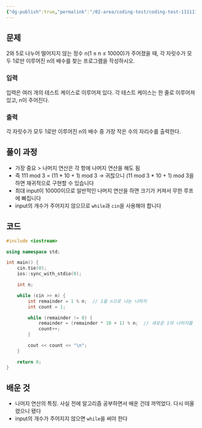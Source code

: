 ```yaml
---
{"dg-publish":true,"permalink":"/02-area/coding-test/coding-test-111111111/","noteIcon":"","created":"2025-03-13T13:24:58.959+09:00","updated":"2025-04-01T22:45:33.628+09:00"}
---
```


## 문제

2와 5로 나누어 떨어지지 않는 정수 n(1 ≤ n ≤ 10000)가 주어졌을 때, 각 자릿수가 모두 1로만 이루어진 n의 배수를 찾는 프로그램을 작성하시오.

### 입력

입력은 여러 개의 테스트 케이스로 이루어져 있다. 각 테스트 케이스는 한 줄로 이루어져 있고, n이 주어진다.

### 출력

각 자릿수가 모두 1로만 이루어진 n의 배수 중 가장 작은 수의 자리수를 출력한다.

## 풀이 과정

- 가장 중요 > 나머지 연산은 각 항에 나머지 연산을 해도 됨
- 즉 111 mod 3 = (11 * 10 + 1) mod 3 -> 귀찮으니 (11 mod 3 * 10 + 1) mod 3을 하면 재귀적으로 구현할 수 있습니다
- 최대 input이 10000이므로 일반적인 나머지 연산을 하면 크기가 커져서 무한 루프에 빠집니다
- input의 개수가 주어지지 않으므로 `while`과 `cin`을 사용해야 합니다

## 코드

```cpp
#include <iostream>

using namespace std;

int main() {
    cin.tie(0);
    ios::sync_with_stdio(0);

    int n;

    while (cin >> n) {
        int remainder = 1 % n;  // 1을 n으로 나눈 나머지
        int count = 1;

        while (remainder != 0) {  
            remainder = (remainder * 10 + 1) % n;  // 새로운 1의 나머지를 구함
            count++;
        }

        cout << count << "\n";
    }

    return 0;
}
```

## 배운 것

- 나머지 연산의 특징. 사실 전에 알고리즘 공부하면서 배운 건데 까먹었다. 다시 떠올렸으니 됐다
- input의 개수가 주어지지 않으면 `while`을 써야 한다